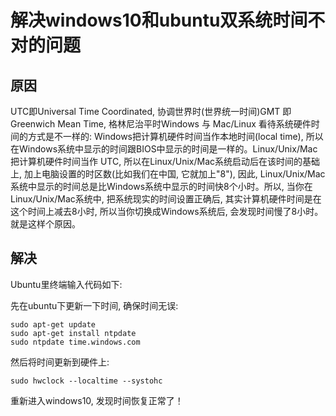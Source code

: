 # 解决windows10和ubuntu双系统时间不对的问题

## 原因

UTC即Universal Time Coordinated, 协调世界时(世界统一时间)GMT 即Greenwich Mean Time, 格林尼治平时Windows 与 Mac/Linux 看待系统硬件时间的方式是不一样的: Windows把计算机硬件时间当作本地时间(local time), 所以在Windows系统中显示的时间跟BIOS中显示的时间是一样的。Linux/Unix/Mac把计算机硬件时间当作 UTC,  所以在Linux/Unix/Mac系统启动后在该时间的基础上, 加上电脑设置的时区数(比如我们在中国, 它就加上"8"), 因此, Linux/Unix/Mac系统中显示的时间总是比Windows系统中显示的时间快8个小时。所以, 当你在Linux/Unix/Mac系统中, 把系统现实的时间设置正确后, 其实计算机硬件时间是在这个时间上减去8小时, 所以当你切换成Windows系统后, 会发现时间慢了8小时。就是这样个原因。

## 解决

Ubuntu里终端输入代码如下: 

先在ubuntu下更新一下时间, 确保时间无误: 
```
sudo apt-get update
sudo apt-get install ntpdate
sudo ntpdate time.windows.com
```
然后将时间更新到硬件上: 
```
sudo hwclock --localtime --systohc
```
重新进入windows10, 发现时间恢复正常了！
